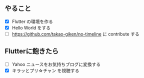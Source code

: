 ## やること

- [x] Flutter の環境を作る
- [x] Hello World をする
- [ ] https://github.com/takao-giken/no-timeline に contribute する

## Flutterに飽きたら

- [ ] Yahoo ニュースをお気持ちブログに変換する
- [x] キラッとプリ☆チャン を視聴する
